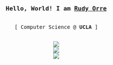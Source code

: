 <h3 align="center"><samp>Hello, World! I am <b><a rel="nofollow noopener noreferrer" target="_blank" href="https://rudyorre.com">Rudy Orre</a></b></samp></h3>
<p align="center"><br>
  <samp>
    [ Computer Science @ <b>UCLA</b> ] <br>
  </samp>
</p>
<p align="center"><br>
  <samp>
    <img src="https://img.shields.io/badge/rudyorre.com-%23D14836.svg?&style=for-the-badge&&logoColor=white" href="rudyorre@ucla.edu"> <br>
    <a href="https://www.linkedin.com/in/rudyorre/">
    <img src="https://img.shields.io/badge/Rudy Orre-%230077B5.svg?&style=for-the-badge&logo=linkedin&logoColor=white"></a>  <br>
    <a  href="https://www.instagram.com/rudyorre/">
    <img src="https://img.shields.io/badge/@rudyorre_-%23E4405F.svg?&style=for-the-badge&logo=instagram&logoColor=white"></a>
    

  </samp>
</p>



<br>
<samp>
  <p align="center">
  </p>
</samp>
